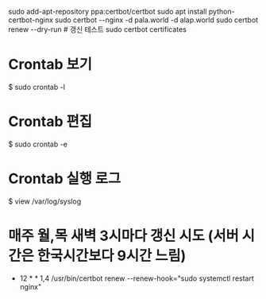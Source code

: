 sudo add-apt-repository ppa:certbot/certbot
sudo apt install python-certbot-nginx
sudo certbot --nginx -d pala.world -d alap.world
sudo certbot renew --dry-run # 갱신 테스트
sudo certbot certificates

# Crontab 보기
$ sudo crontab -l

# Crontab 편집
$ sudo crontab -e

# Crontab 실행 로그
$ view /var/log/syslog

# 매주 월,목 새벽 3시마다 갱신 시도 (서버 시간은 한국시간보다 9시간 느림)
* 12 * * 1,4 /usr/bin/certbot renew --renew-hook="sudo systemctl restart nginx"
